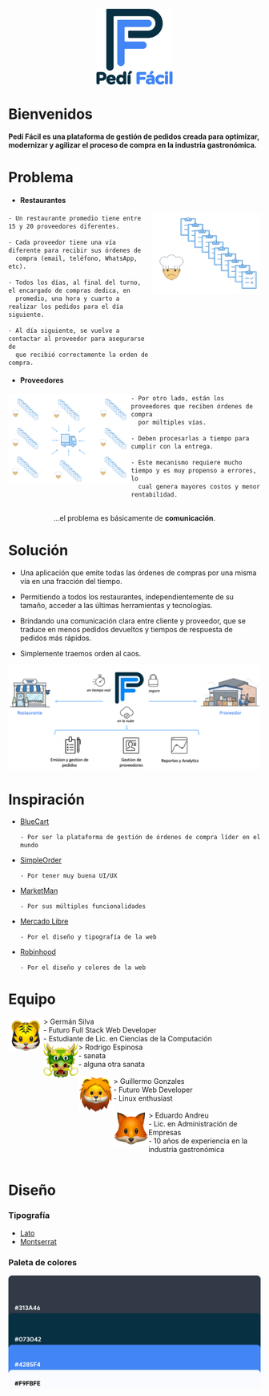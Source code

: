 <p align="center">
  <img width="30%" src="design/logo/logoColor.svg">
</p>

# Bienvenidos
**Pedí Fácil es una plataforma de gestión de pedidos creada para optimizar, modernizar y agilizar el proceso de compra en la industria gastronómica.**

# Problema

* #### Restaurantes

<img align="right" width="218" height="160" src="design/logos/logos_README/img_chefOrder_README.png">

```
- Un restaurante promedio tiene entre 15 y 20 proveedores diferentes.

- Cada proveedor tiene una vía diferente para recibir sus órdenes de
  compra (email, teléfono, WhatsApp, etc).

- Todos los días, al final del turno, el encargado de compras dedica, en
  promedio, una hora y cuarto a realizar los pedidos para el día siguiente.

- Al día siguiente, se vuelve a contactar al proveedor para asegurarse de
  que recibió correctamente la orden de compra.
```

* #### Proveedores

<img align="left" width="245" height="180" src="design/logos/logos_README/img_supplierProcess_README.png">

```
- Por otro lado, están los proveedores que reciben órdenes de compra
  por múltiples vías.

- Deben procesarlas a tiempo para cumplir con la entrega.

- Este mecanismo requiere mucho tiempo y es muy propenso a errores, lo
  cual genera mayores costos y menor rentabilidad.
```

<div align="center"><br>...el problema es básicamente de <b>comunicación</b>.</div>

# Solución

- Una aplicación que emite todas las órdenes de compras por una misma vía en una fracción del tiempo.

- Permitiendo a todos los restaurantes, independientemente de su tamaño, acceder a las últimas herramientas
  y tecnologías.

- Brindando una comunicación clara entre cliente y proveedor, que se traduce en menos pedidos devueltos y
  tiempos de respuesta de pedidos más rápidos.

- Simplemente traemos orden al caos.

![Solución Pedí Fácil](design/logos/logos_README/img_process_README.png)

# Inspiración

* [BlueCart](https://www.bluecart.com)
  ```
  - Por ser la plataforma de gestión de órdenes de compra líder en el mundo
  ```
* [SimpleOrder](https://www.simpleorder.com)
  ```
  - Por tener muy buena UI/UX
  ```
* [MarketMan](https://www.marketman.com)
  ```
  - Por sus múltiples funcionalidades
  ```
* [Mercado Libre](https://www.mercadolibre.com)
  ```
  - Por el diseño y tipografía de la web
  ```
* [Robinhood](https://www.robinhood.com)
  ```
  - Por el diseño y colores de la web
  ```

# Equipo

<img align="left" width="70" height="70" src="design/logos/logos_README/team7_README.png">
> Germán Silva<br>
- Futuro Full Stack Web Developer<br>
- Estudiante de Lic. en Ciencias de la Computación<br>


<img align="left" width="70" height="70" src="design/logos/logos_README/team8_README.png">
> Rodrigo Espinosa<br>
- sanata<br>
- alguna otra sanata<br>

<br>

<img align="left" width="70" height="70" src="design/logos/logos_README/team5_README.png">
> Guillermo Gonzales<br>
- Futuro Web Developer<br>
- Linux enthusiast<br>

<br>

<img align="left" width="70" height="70" src="design/logos/logos_README/team6_README.png">
> Eduardo Andreu<br>
- Lic. en Administración de Empresas<br>
- 10 años de experiencia en la industria gastronómica<br>

<br>

# Diseño

### Tipografía
* [Lato](https://fonts.google.com/specimen/Lato)
* [Montserrat](https://fonts.google.com/specimen/Montserrat)

### Paleta de colores
![Color Palette Pedí Fácil](design/colorPalette/ColorPalette.svg)